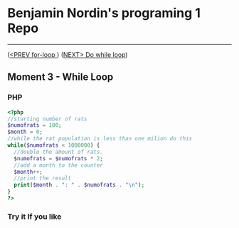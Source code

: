 #  Benjamin Nordin's programing 1 Repo #

***
([<PREV for-loop ](./for-loop.md)) ([NEXT\> Do while loop](./do-while.md))

##  Moment 3 - While Loop ##


### PHP ###

```php
<?php
//starting number of rats
$numofrats = 100;
$month = 0;
//while the rat population is less than one milion do this
while($numofrats < 1000000) {
  //double the amount of rats.
  $numofrats = $numofrats * 2;
  //add a month to the counter
  $month++;
  //print the result
  print($month . ": " . $numofrats . "\n");
}
?>
```


### Try it If you like ###

<script src="//repl.it/embed/Lg6p/0.js"></script>
